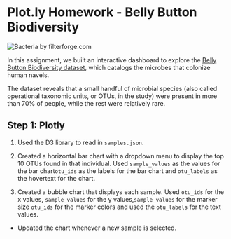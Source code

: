 # Plot.ly Homework - Belly Button Biodiversity

![Bacteria by filterforge.com](Images/bacteria.jpg)

In this assignment, we built an interactive dashboard to explore the [Belly Button Biodiversity dataset](http://robdunnlab.com/projects/belly-button-biodiversity/), which catalogs the microbes that colonize human navels.

The dataset reveals that a small handful of microbial species (also called operational taxonomic units, or OTUs, in the study) were present in more than 70% of people, while the rest were relatively rare.

## Step 1: Plotly

1. Used the D3 library to read in `samples.json`.

2. Created a horizontal bar chart with a dropdown menu to display the top 10 OTUs found in that individual.
    Used `sample_values` as the values for the bar chart`otu_ids` as the labels for the bar chart and `otu_labels` 
    as the hovertext for the chart.


3. Created a bubble chart that displays each sample.
 Used `otu_ids` for the x values, `sample_values` for the y values,`sample_values` for the marker size `otu_ids` for the marker colors and used the `otu_labels` for the text values.


* Updated the chart whenever a new sample is selected.

